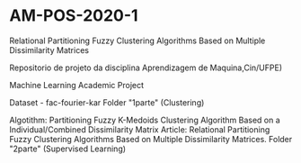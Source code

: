 # AM-POS-2020-1
Relational Partitioning Fuzzy Clustering Algorithms Based on Multiple Dissimilarity Matrices

Repositorio de projeto da disciplina Aprendizagem de Maquina,Cin/UFPE)

Machine Learning Academic Project

Dataset - fac-fourier-kar
Folder "1parte" (Clustering)

Algotithm: Partitioning Fuzzy K-Medoids Clustering Algorithm Based on a Individual/Combined Dissimilarity Matrix
Article: Relational Partitioning Fuzzy Clustering Algorithms Based on Multiple Dissimilarity Matrices.
Folder "2parte" (Supervised Learning)
